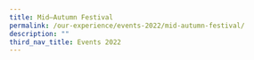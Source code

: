 ```yaml
---
title: Mid–Autumn Festival
permalink: /our-experience/events-2022/mid-autumn-festival/
description: ""
third_nav_title: Events 2022
---
```

